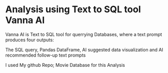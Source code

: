 # Analysis using Text to SQL tool Vanna AI

Vanna AI is Text to SQL tool for querrying Databases, where a text prompt  produces four outputs: 


The SQL query,
Pandas DataFrame,
AI suggested data visualization and 
AI recommended follow-up text prompts

I used My github Repo; Movie Database for this Analysis
